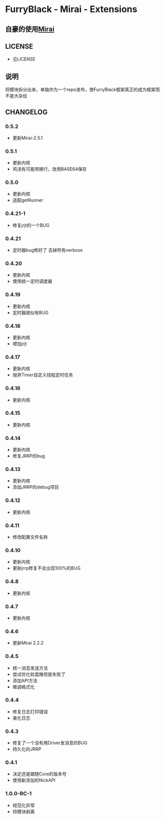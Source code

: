 # **FurryBlack - Mirai - Extensions**

## 自豪的使用[Mirai](https://github.com/mamoe/mirai)

## LICENSE

- 见LICENSE

## 说明

将模块拆分出来，单独作为一个repo发布，使FurryBlack框架真正的成为框架而不是大杂烩

## CHANGELOG

### 0.5.2

- 更新Mirai-2.5.1

### 0.5.1

- 更新内核
- 鸡汤有可能带换行，改用BASE64保存

### 0.5.0

- 更新内核
- 适配getRunner

### 0.4.21-1

- 修复jrjt的一个BUG

### 0.4.21

- 定时器bug修好了 去掉所有verbose

### 0.4.20

- 更新内核
- 使用统一定时调度器

### 0.4.19

- 更新内核
- 定时器貌似有BUG

### 0.4.18

- 更新内核
- 增加jrjt

### 0.4.17

- 更新内核
- 抛弃Timer自定义线程定时任务

### 0.4.16

- 更新内核

### 0.4.15

- 更新内核

### 0.4.14

- 更新内核
- 修复JRRP的bug

### 0.4.13

- 更新内核
- 添加JRRP的debug项目

### 0.4.12

- 更新内核

### 0.4.11

- 修改配置文件名称

### 0.4.10

- 更新内核
- 更新jrrp修复不会出现100%的BUG

### 0.4.8

- 更新内核

### 0.4.7

- 更新内核

### 0.4.6

- 更新Mirai 2.2.2

### 0.4.5

- 统一消息发送方法
- 尝试优化轮盘赌但是失败了
- 添加API方法
- 微调格式化

### 0.4.4

- 修复日志打印错误
- 美化日志

### 0.4.3

- 修复了一个没有用Driver发消息的BUG
- 持久化的JRRP

### 0.4.1

- 决定还是跟随Core的版本号
- 使用新添加的NickAPI

### 1.0.0-RC-1

- 规范化异常
- 将模块剥离
